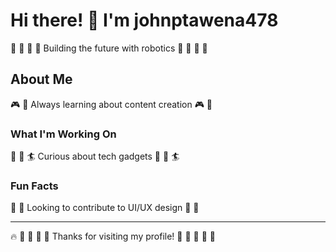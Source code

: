 # Hi there! 👋 I'm johnptawena478

🎯 🎰 🚣 🎺 Building the future with robotics 🎯 🎰 🚣 🎺

## About Me
🎮 🥁 Always learning about content creation 🎮 🥁

### What I'm Working On
🥊 🌈 🏄 Curious about tech gadgets 🥊 🌈 🏄

### Fun Facts
🏏 🚣 Looking to contribute to UI/UX design 🏏 🚣

---
🔥 🥊 🏏 🎽 🥊 Thanks for visiting my profile! 🎽 🥋 🏹 🚴 🎽
